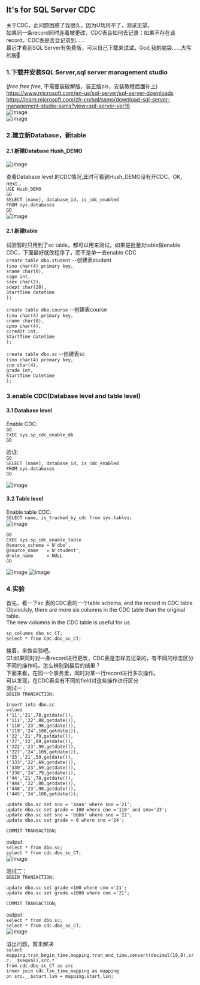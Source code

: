 ## It's for SQL Server CDC   
关于CDC，此问题困惑了我很久，因为U场用不了，测试无望。   
如果同一条record同时连着被更改，CDC表会如何去记录；如果不存在该record，CDC表是否会记录到……  
最近才看到SQL Server有免费版，可以自己下载来试试。God,我的脑袋……大写的服:pig:      
### 1.下载并安装SQL Server,sql server management studio  
(*free free free*, 不需要装破解版，装正版pls，安装教程后面补上)    
https://www.microsoft.com/en-us/sql-server/sql-server-downloads    
https://learn.microsoft.com/zh-cn/sql/ssms/download-sql-server-management-studio-ssms?view=sql-server-ver16  
![image](https://user-images.githubusercontent.com/32427537/197346596-9bdfe1a7-3d85-4a51-8737-63103bbd2bf5.png)  
![image](https://user-images.githubusercontent.com/32427537/197346710-5bf32a43-bd29-482b-819e-be70382251cd.png)

### 2.建立新Database，新table 
#### 2.1 新建Database Hush_DEMO  
![image](https://user-images.githubusercontent.com/32427537/197347605-f1275482-d208-45b5-b427-49a1c34e87a0.png)

查看Database level 的CDC情况,此时可看到Hush_DEMO没有开CDC。OK, next…  
`USE Hush_DEMO`   
`GO`   
`SELECT [name], database_id, is_cdc_enabled`    
`FROM sys.databases`         
`GO`    
![image](https://user-images.githubusercontent.com/32427537/197348157-a2738028-676e-4614-bd18-4e00e2190ebd.png)

#### 2.1 新建table 
试验暂时只用到了sc table，都可以用来测试，如果是批量对table做enable CDC，下面最好就改程序了，而不是单一去enable CDC  
`create table dbo.student`     --创建表student  
`(sno char(4) primary key,`   
`sname char(8),`   
`sage int,`   
`ssex char(2),`   
`sdept char(20),`   
`StartTime datetime`   
`);`   

`create table dbo.course`     --创建表course    
`(cno char(4) primary key,`   
`cname char(8),`   
`cpno char(4),`   
`ccredit int,`   
`StartTime datetime`   
`);`   

`create table dbo.sc`     --创建表sc    
`(sno char(4) primary key,`   
`cno char(4),`   
`grade int,`   
`StartTime datetime`   
`);`   



### 3.enable CDC(Database level and table level)
#### 3.1 Database level
Enable CDC:  
`GO`   
`EXEC sys.sp_cdc_enable_db`  
`GO`  

验证:    
`GO`  
`SELECT [name], database_id, is_cdc_enabled`      
`FROM sys.databases`            
`GO`       
 
![image](https://user-images.githubusercontent.com/32427537/197348245-44875e69-d08b-472e-8d43-fd304601bae3.png)  

#### 3.2 Table level
Enable table CDC:  
`SELECT name, is_tracked_by_cdc from sys.tables;`    
![image](https://user-images.githubusercontent.com/32427537/197378587-e992b24e-5e2d-49a9-9150-73633dd8e5fb.png)


`GO`   
`EXEC sys.sp_cdc_enable_table`   
`@source_schema = N'dbo',`   
`@source_name   = N'student',`   
`@role_name     = NULL`   
`GO`  

![image](https://user-images.githubusercontent.com/32427537/197378622-f17f25e0-8c73-46c4-a2bb-5755dec07b46.png)
![image](https://user-images.githubusercontent.com/32427537/197378657-b74b3428-f19a-42a0-a9a4-442bbcf7e3ec.png)


### 4.实验
首先，看一下sc 表的CDC表的一个table schema, and the record in CDC table  
Obvioulsly, there are more six columns in the CDC table than the original table.  
The new columns in the CDC table is useful for us.  

`sp_columns dbo_sc_CT;`  
`Select * from CDC.dbo_sc_CT;`  

接着，来做实验吧。  
Q1:如果同时对一条record进行更改，CDC表是怎样去记录的，有不同的标志区分不同的操作吗，怎么辨别到最后的结果？  
下面来看，在同一个事务里，同时对某一行record进行多次操作。  
可以发现，在CDC表会有不同的field对这些操作进行区分    
测试一：  
`BEGIN TRANSACTION;`  

`insert into dbo.sc `  
`values`    
`('11','21',78,getdate()),`  
`('111','22',88,getdate()),`    
`('110','23',98,getdate()),`    
`('119','24',108,getdate()),`    
`('22','21',79,getdate()),`  
`('27','22',89,getdate()),`  
`('222','23',99,getdate()),`  
`('227','24',109,getdate()),`  
`('33','21',59,getdate()),`  
`('333','22',69,getdate()),`  
`('339','23',59,getdate()),`  
`('336','24',79,getdate()),`  
`('44','21',78,getdate()),`  
`('444','22',88,getdate()),`  
`('448','23',98,getdate()),`  
`('445','24',108,getdate());`  

`update dbo.sc set sno = 'aaaa' where sno ='21';`  
`update dbo.sc set grade = 100 where cno ='110' and sno='23';`  
`update dbo.sc set sno = 'bbbb' where sno ='22';`  
`update dbo.sc set grade = 0 where sno ='24';`  

`COMMIT TRANSACTION;`  

output:    
`select * from dbo.sc;`    
`select * from cdc.dbo_sc_CT;`   
 ![image](https://user-images.githubusercontent.com/32427537/197437532-7e4340a1-ca47-4f19-9945-59548c0944e1.png)    

测试二：  
`BEGIN TRANSACTION;`  
  
`update dbo.sc set grade =100 where cno ='21';`  
`update dbo.sc set grade =1000 where cno ='21';`  
 
`COMMIT TRANSACTION;`  

 output:   
`select * from dbo.sc;`  
`select * from cdc.dbo_sc_CT;`  
![image](https://user-images.githubusercontent.com/32427537/197437570-1858f7f6-5846-48bc-a0d1-5f11825ee5db.png)
  
  溢出问题，暂未解决  
`select mapping.tran_begin_time,mapping.tran_end_time,convert(decimal(19,0),src.__$seqval),src.*`  
`from cdc.dbo_sc_CT as src`  
`inner join cdc.lsn_time_mapping as mapping`  
`on src.__$start_lsn = mapping.start_lsn;`  
